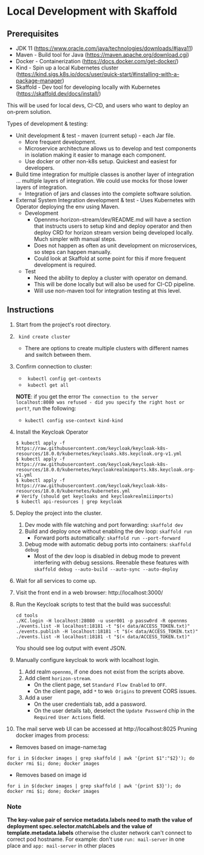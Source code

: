 # Local Development with Skaffold

## Prerequisites
* JDK 11 (https://www.oracle.com/java/technologies/downloads/#java11)
* Maven - Build tool for Java (https://maven.apache.org/download.cgi)
* Docker - Containerization (https://docs.docker.com/get-docker/)
* Kind - Spin up a local Kubernetes cluster (https://kind.sigs.k8s.io/docs/user/quick-start/#installing-with-a-package-manager)
* Skaffold - Dev tool for developing locally with Kubernetes (https://skaffold.dev/docs/install/)

This will be used for local devs, CI-CD, and users who want to deploy an on-prem solution.

Types of development & testing:
* Unit development & test - maven (current setup) - each Jar file.
   * More frequent development.
   * Microservice architecture allows us to develop and test components in isolation making it easier to manage each component.
   * Use docker or other non-k8s setup. Quickest and easiest for developers.
* Build time integration for multiple classes is another layer of integration … multiple layers of integration. We could use mocks for those lower layers of integration.
   * Integration of jars and classes into the complete software solution.
* External System Integration development & test - Uses Kubernetes with Operator deploying the env using Maven.
   * Development
      * Opennms-horizon-stream/dev/README.md will have a section that instructs users to setup kind and deploy operator and then deploy CRD for horizon stream version being developed locally. Much simpler with manual steps.
      * Does not happen as often as unit development on microservices, so steps can happen manually.
      * Could look at Skaffold at some point for this if more frequent development is required.
   * Test
      * Need the ability to deploy a cluster with operator on demand.
      * This will be done locally but will also be used for CI-CD pipeline.
      * Will use non-maven tool for integration testing at this level.

## Instructions
1. Start from the project's root directory.
2. ``` kind create cluster```
   * There are options to create multiple clusters with different names and switch between them. 
3. Confirm connection to cluster:
   * ``` kubectl config get-contexts```
   * ``` kubectl get all```

   **NOTE**: if you get the error `The connection to the server localhost:8080 was refused - did you specify the right host or port?`, run the following:
   * `kubectl config use-context kind-kind`
4. Install the Keycloak Operator
    ```shell
    $ kubectl apply -f https://raw.githubusercontent.com/keycloak/keycloak-k8s-resources/18.0.0/kubernetes/keycloaks.k8s.keycloak.org-v1.yml
    $ kubectl apply -f https://raw.githubusercontent.com/keycloak/keycloak-k8s-resources/18.0.0/kubernetes/keycloakrealmimports.k8s.keycloak.org-v1.yml
    $ kubectl apply -f https://raw.githubusercontent.com/keycloak/keycloak-k8s-resources/18.0.0/kubernetes/kubernetes.yml
    # Verify (should get keycloaks and keycloakrealmiiimports)
    $ kubectl api-resources | grep keycloak
    ```
5. Deploy the project into the cluster.
   1. Dev mode with file watching and port forwarding: `skaffold dev`
   2. Build and deploy once without enabling the dev loop: `skaffold run`
      * Forward ports automatically: `skaffold run --port-forward`
   3. Debug mode with automatic debug ports into containers: `skaffold debug`
      * Most of the dev loop is disabled in debug mode to prevent interfering with debug sessions. Reenable these features with `skaffold debug --auto-build --auto-sync --auto-deploy`
6. Wait for all services to come up.
7. Visit the front end in a web browser: http://localhost:3000/
8. Run the Keycloak scripts to test that the build was successful:
   ```shell
   cd tools
   ./KC.login -H localhost:28080 -u user001 -p passw0rd -R opennms
   ./events.list -H localhost:18181 -t "$(< data/ACCESS_TOKEN.txt)"
   ./events.publish -H localhost:18181 -t "$(< data/ACCESS_TOKEN.txt)"
   ./events.list -H localhost:18181 -t "$(< data/ACCESS_TOKEN.txt)"
   ```
   You should see log output with event JSON.
9. Manually configure keycloak to work with localhost login.
   1. Add realm `opennms`, if one does not exist from the scripts above. 
   2. Add client `horizon-stream`.
      * On the client page, set `Standard Flow Enabled` to `OFF`.
      * On the client page, add `*` to `Web Origins` to prevent CORS issues.
   3. Add a user
      * On the user credentials tab, add a password.
      * On the user details tab, deselect the `Update Password` chip in the `Required User Actions` field.
      

10. The mail serve web UI can be accessed at http://localhost:8025
Pruning docker images from process:
* Removes based on image-name:tag
```
for i in $(docker images | grep skaffold | awk '{print $1":"$2}'); do docker rmi $i; done; docker images
```
* Removes based on image id
```
for i in $(docker images | grep skaffold | awk '{print $3}'); do docker rmi $i; done; docker images
```
### Note 
**The key-value pair of service metadata.labels need to math the value of deployment spec.selector.matchLabels and the value of template.metadata.labels** otherwise the cluster network can't connect to correct pod hostname.
For example: don't use ```run: mail-server``` in one place and ```app: mail-server``` in other places

